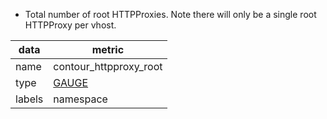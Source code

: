 * Total number of root HTTPProxies. Note there will only be a single root HTTPProxy per vhost.

| data   | metric                                                           |
|--------|------------------------------------------------------------------|
| name   | contour_httpproxy_root                                               |
| type   | [GAUGE](https://prometheus.io/docs/concepts/metric_types/#gauge)       |
| labels | namespace                                       |

